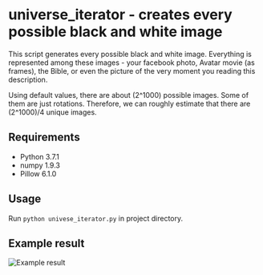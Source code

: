 # universe_iterator - creates every possible black and white image

This script generates every possible black and white image. Everything is represented among these images - your facebook photo, Avatar movie (as frames), the Bible, or even the picture of the very moment you reading this description.

Using default values, there are about (2^1000) possible images. Some of them are just rotations. Therefore, we can roughly estimate that there are (2^1000)/4 unique images.

## Requirements

- Python 3.7.1
- numpy 1.9.3
- Pillow 6.1.0

## Usage

Run `python univese_iterator.py` in project directory.

## Example result

![Example result]()
